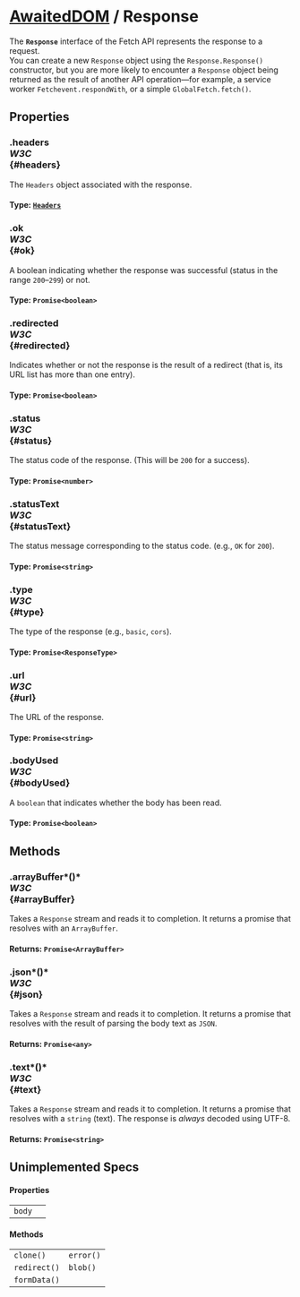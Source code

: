 # [AwaitedDOM](/docs/basic-interfaces/awaited-dom) <span>/</span> Response

<div class='overview'><span class="seoSummary">The <strong><code>Response</code></strong> interface of the Fetch API represents the response to a request.</span></div>

<div class='overview'>You can create a new <code>Response</code> object using the <code>Response.Response()</code> constructor, but you are more likely to encounter a <code>Response</code> object being returned as the result of another API operation—for example, a service worker <code>Fetchevent.respondWith</code>, or a simple <code>GlobalFetch.fetch()</code>.</div>

## Properties

### .headers <div class="specs"><i>W3C</i></div> {#headers}

The <code>Headers</code> object associated with the response.

#### **Type**: [`Headers`](/docs/awaited-dom/headers)

### .ok <div class="specs"><i>W3C</i></div> {#ok}

A boolean indicating whether the response was successful (status in the range <code>200</code>–<code>299</code>) or not.

#### **Type**: `Promise<boolean>`

### .redirected <div class="specs"><i>W3C</i></div> {#redirected}

Indicates whether or not the response is the result of a redirect (that is, its URL list has more than one entry).

#### **Type**: `Promise<boolean>`

### .status <div class="specs"><i>W3C</i></div> {#status}

The status code of the response. (This will be <code>200</code> for a success).

#### **Type**: `Promise<number>`

### .statusText <div class="specs"><i>W3C</i></div> {#statusText}

The status message corresponding to the status code. (e.g., <code>OK</code> for <code>200</code>).

#### **Type**: `Promise<string>`

### .type <div class="specs"><i>W3C</i></div> {#type}

The type of the response (e.g., <code>basic</code>, <code>cors</code>).

#### **Type**: `Promise<ResponseType>`

### .url <div class="specs"><i>W3C</i></div> {#url}

The URL of the response.

#### **Type**: `Promise<string>`

### .bodyUsed <div class="specs"><i>W3C</i></div> {#bodyUsed}

A `boolean` that indicates whether the body has been read.

#### **Type**: `Promise<boolean>`

## Methods

### .arrayBuffer*()* <div class="specs"><i>W3C</i></div> {#arrayBuffer}

Takes a <code>Response</code> stream and reads it to completion. It returns a promise that resolves with an <code>ArrayBuffer</code>.

#### **Returns**: `Promise<ArrayBuffer>`

### .json*()* <div class="specs"><i>W3C</i></div> {#json}

Takes a <code>Response</code> stream and reads it to completion. It returns a promise that resolves with the result of parsing the body text as <code>JSON</code>.

#### **Returns**: `Promise<any>`

### .text*()* <div class="specs"><i>W3C</i></div> {#text}

Takes a <code>Response</code> stream and reads it to completion. It returns a promise that resolves with a `string` (text). The response is <em>always</em> decoded using UTF-8.

#### **Returns**: `Promise<string>`

## Unimplemented Specs

#### Properties

|     |     |
| --- | --- |
| `body` |  |

#### Methods

|     |     |
| --- | --- |
| `clone()` | `error()` |
| `redirect()` | `blob()` |
| `formData()` |  |

